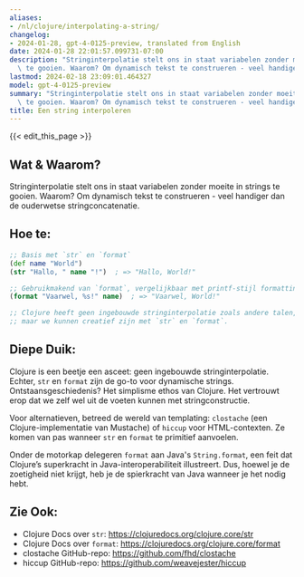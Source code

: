 ```yaml
---
aliases:
- /nl/clojure/interpolating-a-string/
changelog:
- 2024-01-28, gpt-4-0125-preview, translated from English
date: 2024-01-28 22:01:57.099731-07:00
description: "Stringinterpolatie stelt ons in staat variabelen zonder moeite in strings\
  \ te gooien. Waarom? Om dynamisch tekst te construeren - veel handiger dan de\u2026"
lastmod: 2024-02-18 23:09:01.464327
model: gpt-4-0125-preview
summary: "Stringinterpolatie stelt ons in staat variabelen zonder moeite in strings\
  \ te gooien. Waarom? Om dynamisch tekst te construeren - veel handiger dan de\u2026"
title: Een string interpoleren
---
```


{{< edit_this_page >}}

## Wat & Waarom?
Stringinterpolatie stelt ons in staat variabelen zonder moeite in strings te gooien. Waarom? Om dynamisch tekst te construeren - veel handiger dan de ouderwetse stringconcatenatie.

## Hoe te:
```Clojure
;; Basis met `str` en `format`
(def name "World")
(str "Hallo, " name "!")  ; => "Hallo, World!"

;; Gebruikmakend van `format`, vergelijkbaar met printf-stijl formatting
(format "Vaarwel, %s!" name)  ; => "Vaarwel, World!"

;; Clojure heeft geen ingebouwde stringinterpolatie zoals andere talen,
;; maar we kunnen creatief zijn met `str` en `format`.
```

## Diepe Duik:
Clojure is een beetje een asceet: geen ingebouwde stringinterpolatie. Echter, `str` en `format` zijn de go-to voor dynamische strings. Ontstaansgeschiedenis? Het simplisme ethos van Clojure. Het vertrouwt erop dat we zelf wel uit de voeten kunnen met stringconstructie.

Voor alternatieven, betreed de wereld van templating: `clostache` (een Clojure-implementatie van Mustache) of `hiccup` voor HTML-contexten. Ze komen van pas wanneer `str` en `format` te primitief aanvoelen.

Onder de motorkap delegeren `format` aan Java's `String.format`, een feit dat Clojure’s superkracht in Java-interoperabiliteit illustreert. Dus, hoewel je de zoetigheid niet krijgt, heb je de spierkracht van Java wanneer je het nodig hebt.

## Zie Ook:
- Clojure Docs over `str`: https://clojuredocs.org/clojure.core/str
- Clojure Docs over `format`: https://clojuredocs.org/clojure.core/format
- clostache GitHub-repo: https://github.com/fhd/clostache
- hiccup GitHub-repo: https://github.com/weavejester/hiccup
